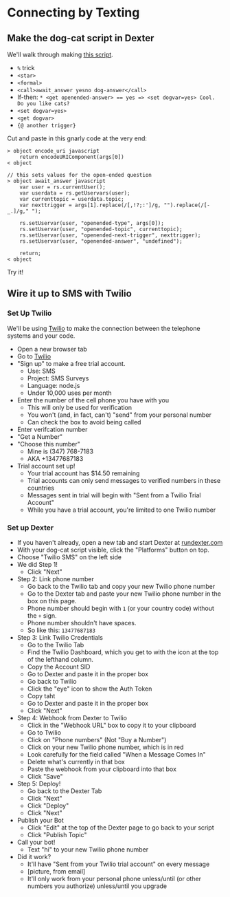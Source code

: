 # Connecting by Texting

## Make the dog-cat script in Dexter

We'll walk through making [this script](./cat-dog-basic.rs).

- `%` trick
- `<star>`
- `<formal>`
- `<call>await_answer yesno dog-answer</call>`
- If-then: `* <get openended-answer> == yes => <set dogvar=yes> Cool. Do you like cats?`
- `<set dogvar=yes>`
- `<get dogvar>`
- `{@ another trigger}`

Cut and paste in this gnarly code at the very end:

```
> object encode_uri javascript
    return encodeURIComponent(args[0])
< object

// this sets values for the open-ended question
> object await_answer javascript
    var user = rs.currentUser();
    var userdata = rs.getUservars(user);
    var currenttopic = userdata.topic;
    var nexttrigger = args[1].replace(/[,!?;:']/g, "").replace(/[-_.]/g," ");
    
    rs.setUservar(user, "openended-type", args[0]);
    rs.setUservar(user, "openended-topic", currenttopic);
    rs.setUservar(user, "openended-next-trigger", nexttrigger);
    rs.setUservar(user, "openended-answer", "undefined");

    return;
< object
```

Try it!

## Wire it up to SMS with Twilio

### Set Up Twilio

We'll be using [Twilio](http://twilio.com) to make the connection between the telephone systems and your code.

- Open a new browser tab
- Go to [Twilio](http://twilio.com)
- "Sign up" to make a free trial account.
    - Use: SMS
    - Project: SMS Surveys
    - Language: node.js
    - Under 10,000 uses per month
- Enter the number of the cell phone you have with you
    - This will only be used for verification
    - You won't (and, in fact, can't) "send" from your personal number
    - Can check the box to avoid being called
- Enter verifcation number
- "Get a Number"
- "Choose this number"
    - Mine is (347) 768-7183
    - AKA +13477687183
- Trial account set up!
    - Your trial account has $14.50 remaining
    - Trial accounts can only send messages to verified numbers in these countries
    - Messages sent in trial will begin with "Sent from a Twilio Trial Account"
    - While you have a trial account, you're limited to one Twilio number
    
### Set up Dexter

- If you haven't already, open a new tab and start Dexter at [rundexter.com](http://rundexter.com)
- With your dog-cat script visible, click the "Platforms" button on top.
- Choose "Twilio SMS" on the left side
- We did Step 1!
    - Click "Next"
- Step 2: Link phone number
    - Go back to the Twilio tab and copy your new Twilio phone number
    - Go to the Dexter tab and paste your new Twilio phone number in the box on this page.
    - Phone number should begin with `1` (or your country code) without the `+` sign.
    - Phone number shouldn't have spaces.
    - So like this: `13477687183`
- Step 3: Link Twilio Credentials
    - Go to the Twilio Tab
    - Find the Twilio Dashboard, which you get to with the icon at the top of the lefthand column.
    - Copy the Account SID
    - Go to Dexter and paste it in the proper box
    - Go back to Twilio
    - Click the "eye" icon to show the Auth Token
    - Copy taht
    - Go to Dexter and paste it in the proper box
    - Click "Next"
- Step 4: Webhook from Dexter to Twilio
    - Click in the "Webhook URL" box to copy it to your clipboard
    - Go to Twilio
    - Click on "Phone numbers" (Not "Buy a Number")
    - Click on your new Twilio phone number, which is in red
    - Look carefully for the field called "When a Message Comes In"
    - Delete what's currently in that box
    - Paste the webhook from your clipboard into that box
    - Click "Save"
- Step 5: Deploy!
    - Go back to the Dexter Tab
    - Click "Next"
    - Click "Deploy"
    - Click "Next"
- Publish your Bot
    - Click "Edit" at the top of the Dexter page to go back to your script
    - Click "Publish Topic"
- Call your bot!
    - Text "hi" to your new Twilio phone number
- Did it work?
    - It'll have "Sent from your Twilio trial account" on every message
    - [picture, from email]
    - It'll only work from your personal phone unless/until (or other numbers you authorize) unless/until you upgrade
    
